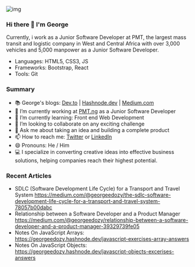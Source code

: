 ![img](https://user-images.githubusercontent.com/79133032/111031287-11035280-8407-11eb-81e1-6a7e408bb323.jpg)
### Hi there 👋 I'm George

Currently, i work as a Junior Software Developer at PMT, the largest mass transit and logistic company in West and Central Africa with over 3,000 vehicles and 5,000 manpower as a Junior Software Developer.

- Languages: HTML5, CSS3, JS
- Frameworks: Bootstrap,  React
- Tools: Git


### Summary

- 📚 George's blogs: [Dev.to](https://dev.to/georgedredd) | [Hashnode.dev](https://hashnode.com/@Edozy) | [Medium.com](https://medium.com/@georgeedozy)
- 🔭 I’m currently working at [PMT.ng](https://pmt.ng/) as a Junior Software Developer
- 🌱 I’m currently learning: Front end Web Development
- 👯 I’m looking to collaborate on any exciting challenge
- 💬 Ask me about taking an idea and building a complete product
- 📫 How to reach me: [Twitter](https://twitter.com/GeorgeEdozy) or [LinkedIn](https://www.linkedin.com/in/george-edozy/)
- 😄 Pronouns: He / Him 
- 💻 I specialize in converting creative ideas into effective business solutions, helping companies reach their highest potential.


### Recent Articles
- SDLC (Software Development Life Cycle) for a Transport and Travel System
https://medium.com/@georgeedozy/the-sdlc-software-development-life-cycle-for-a-transport-and-travel-system-78057b00dabc
- Relationship between a Software Developer and a Product Manager
https://medium.com/@georgeedozy/relationship-between-a-software-developer-and-a-product-manager-39329739fe05
- Notes On JavaScript Arrays:
https://georgeedozy.hashnode.dev/javascript-exercises-array-answers
- Notes On JavaScript Objects:
https://georgeedozy.hashnode.dev/javascript-objects-excerises-answers
